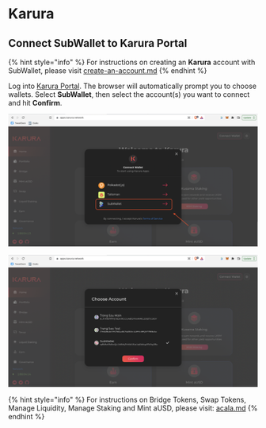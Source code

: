 # Karura

## Connect SubWallet to Karura Portal

{% hint style="info" %}
For instructions on creating an **Karura** account with SubWallet, please visit [create-an-account.md](../user-guide/create-an-account.md "mention")
{% endhint %}

Log into [Karura Portal](https://apps.karura.network). The browser will automatically prompt you to choose wallets. Select **SubWallet**, then select the account(s) you want to connect and hit **Confirm**.

![](<../.gitbook/assets/Screen Shot 2022-05-09 at 16.54.48.png>)

![](<../.gitbook/assets/Screen Shot 2022-05-09 at 16.55.00.png>)

{% hint style="info" %}
For instructions on Bridge Tokens, Swap Tokens, Manage Liquidity, Manage Staking and Mint aUSD, please visit: [acala.md](acala.md "mention")
{% endhint %}
